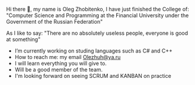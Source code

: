 Hi there 👋, my name is Oleg Zhobitenko, I have just finished the College of:
"Computer Science and Programming at the Financial University under the Government of the Russian Federation"

As I like to say: "There are no absolutely useless people, everyone is good at something"

- I’m currently working on studing languages such as C# and C++
- How to reach me: my email Olezhuh@ya.ru
- I will learn everything you will give to.
- Will be a good member of the team.
- I'm looking forward on seeing SCRUM and KANBAN on practiсe
